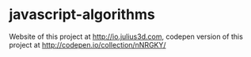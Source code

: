 # javascript-algorithms
Website of this project at http://io.julius3d.com, codepen version of this project at http://codepen.io/collection/nNRGKY/

